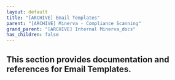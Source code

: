 ```yaml
---
layout: default
title: "[ARCHIVE] Email Templates"
parent: "[ARCHIVE] Minerva - Compliance Scanning"
grand_parent: "[ARCHIVE] Internal Minerva_docs"
has_children: false
---
```

## This section provides documentation and references for Email Templates.

